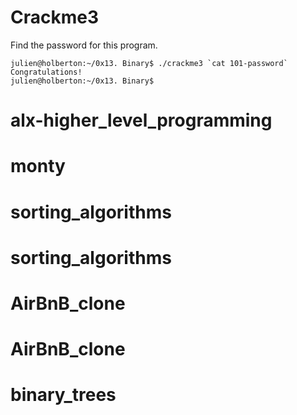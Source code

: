 # Crackme3

Find the password for this program.

```
julien@holberton:~/0x13. Binary$ ./crackme3 `cat 101-password`
Congratulations!
julien@holberton:~/0x13. Binary$ 
```
# alx-higher_level_programming
# monty
# sorting_algorithms
# sorting_algorithms
# AirBnB_clone
# AirBnB_clone
# binary_trees
